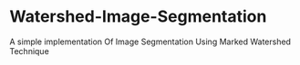 # Watershed-Image-Segmentation
A simple implementation Of Image Segmentation Using Marked Watershed Technique

